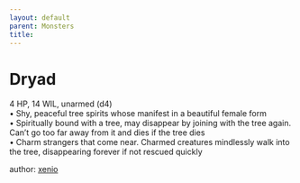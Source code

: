 ```yaml
---
layout: default
parent: Monsters 
title: 
--- 
```

# Dryad
4 HP, 14 WIL, unarmed (d4)  
• Shy, peaceful tree spirits whose manifest in a beautiful female form  
• Spiritually bound with a tree, may disappear by joining with the tree again. Can’t go too far away from it and dies if the tree dies  
• Charm strangers that come near. Charmed creatures mindlessly walk into the tree, disappearing forever if not rescued quickly  




author: [xenio](https://xenioinabottle.blogspot.com/2021/02/classic-monsters-for-cairnito-part-1.html) 


